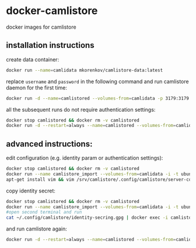 # docker-camlistore
docker images for camlistore

## installation instructions

create data container:

```bash
docker run --name=camlidata mkorenkov/camlistore-data:latest
```

replace `username` and `password` in the following command and run camlistore daemon for the first time:
```bash
docker run -d --name=camlistored --volumes-from=camlidata -p 3179:3179 -e CAMLISTORE_AUTH="userpass:username:password" mkorenkov/camlistored:latest
```

all the subsequent runs do not require authentication settings:
```bash
docker stop camlistored && docker rm -v camlistored
docker run -d --restart=always --name=camlistored --volumes-from=camlidata -p 3179:3179 mkorenkov/camlistored:latest
```

## advanced instructions:

edit configuration (e.g. identity param or authentication settings):

```bash
docker stop camlistored && docker rm -v camlistored
docker run --name camlistore_import --volumes-from=camlidata -i -t ubuntu:14.04 /bin/bash
apt-get install vim && vim /srv/camlistore/.config/camlistore/server-config.json
```

copy identity secret:

```bash
docker stop camlistored && docker rm -v camlistored
docker run --name camlistore_import --volumes-from=camlidata -i -t ubuntu:14.04 /bin/bash
#open second terminal and run
cat ~/.config/camlistore/identity-secring.gpg | docker exec -i camlistored sh -c 'cat > /srv/camlistore/.config/camlistore/identity-secring.gpg'
```

and run camlistore again:

```bash
docker run -d --restart=always --name=camlistored --volumes-from=camlidata -p 3179:3179 mkorenkov/camlistored:latest
```
